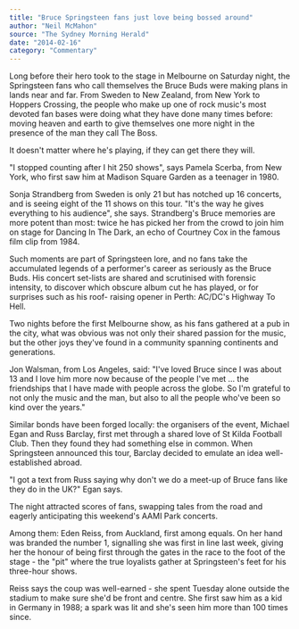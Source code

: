 ```yaml
---
title: "Bruce Springsteen fans just love being bossed around"
author: "Neil McMahon"
source: "The Sydney Morning Herald"
date: "2014-02-16"
category: "Commentary"
---
```


Long before their hero took to the stage in Melbourne on Saturday night, the Springsteen fans who call themselves the Bruce Buds were making plans in lands near and far. From Sweden to New Zealand, from New York to Hoppers Crossing, the people who make up one of rock music's most devoted fan bases were doing what they have done many times before: moving heaven and earth to give themselves one more night in the presence of the man they call The Boss.

It doesn't matter where he's playing, if they can get there they will.

"I stopped counting after I hit 250 shows", says Pamela Scerba, from New York, who first saw him at Madison Square Garden as a teenager in 1980.

Sonja Strandberg from Sweden is only 21 but has notched up 16 concerts, and is seeing eight of the 11 shows on this tour. "It's the way he gives everything to his audience", she says. Strandberg's Bruce memories are more potent than most: twice he has picked her from the crowd to join him on stage for Dancing In The Dark, an echo of Courtney Cox in the famous film clip from 1984.

Such moments are part of Springsteen lore, and no fans take the accumulated legends of a performer's career as seriously as the Bruce Buds. His concert set-lists are shared and scrutinised with forensic intensity, to discover which obscure album cut he has played, or for surprises such as his roof- raising opener in Perth: AC/DC's Highway To Hell.

Two nights before the first Melbourne show, as his fans gathered at a pub in the city, what was obvious was not only their shared passion for the music, but the other joys they've found in a community spanning continents and generations.

Jon Walsman, from Los Angeles, said: "I've loved Bruce since I was about 13 and I love him more now because of the people I've met ... the friendships that I have made with people across the globe. So I'm grateful to not only the music and the man, but also to all the people who've been so kind over the years."

Similar bonds have been forged locally: the organisers of the event, Michael Egan and Russ Barclay, first met through a shared love of St Kilda Football Club. Then they found they had something else in common. When Springsteen announced this tour, Barclay decided to emulate an idea well-established abroad.

"I got a text from Russ saying why don't we do a meet-up of Bruce fans like they do in the UK?" Egan says.

The night attracted scores of fans, swapping tales from the road and eagerly anticipating this weekend's AAMI Park concerts.

Among them: Eden Reiss, from Auckland, first among equals. On her hand was branded the number 1, signalling she was first in line last week, giving her the honour of being first through the gates in the race to the foot of the stage - the "pit" where the true loyalists gather at Springsteen's feet for his three-hour shows.

Reiss says the coup was well-earned - she spent Tuesday alone outside the stadium to make sure she'd be front and centre. She first saw him as a kid in Germany in 1988; a spark was lit and she's seen him more than 100 times since.